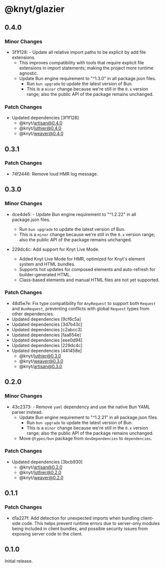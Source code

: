 # @knyt/glazier

## 0.4.0

### Minor Changes

- 3f1f128: - Update all relative import paths to be explicit by add file extensions.
  - This improves compatibility with tools that require explicit file extensions in import statements; making the project more runtime agnostic.
  - Update Bun engine requirement to "^1.3.0" in all package.json files.
    - Run `bun upgrade` to update the latest version of Bun.
    - This is a `minor` change because we're still in the `0.x` version range; also the public API of the package remains unchanged.

### Patch Changes

- Updated dependencies [3f1f128]
  - @knyt/artisan@0.4.0
  - @knyt/luthier@0.4.0
  - @knyt/weaver@0.4.0

## 0.3.1

### Patch Changes

- 74f2446: Remove loud HMR log message.

## 0.3.0

### Minor Changes

- dce4de5: - Update Bun engine requirement to "^1.2.22" in all package.json files.
  - Run `bun upgrade` to update the latest version of Bun.
  - This is a `minor` change because we're still in the `0.x` version range; also the public API of the package remains unchanged.
- 229dc4c: Add support for Knyt Live Mode.

  - Added Knyt Live Mode for HMR, optimized for Knyt's element system and HTML bundles.
  - Supports hot updates for composed elements and auto-refresh for builder-generated HTML.
  - Class-based elements and manual HTML files are not yet supported.

### Patch Changes

- 48d5e7e: Fix type compatibility for `AnyRequest` to support both `Request` and `BunRequest`, preventing conflicts with global `Request` types from other dependencies.
- Updated dependencies [9cf6c5a]
- Updated dependencies [3d7b43c]
- Updated dependencies [c2abcc3]
- Updated dependencies [faa654e]
- Updated dependencies [eee0d94]
- Updated dependencies [229dc4c]
- Updated dependencies [441458e]
  - @knyt/luthier@0.3.0
  - @knyt/weaver@0.3.0
  - @knyt/artisan@0.3.0

## 0.2.0

### Minor Changes

- 43c2373: - Remove `yaml` dependency and use the native Bun YAML parser instead.
  - Update Bun engine requirement to "^1.2.21" in all package.json files.
    - Run `bun upgrade` to update the latest version of Bun.
    - This is a `minor` change because we're still in the `0.x` version range; also the public API of the package remains unchanged.
  - Move `@types/bun` package from `devDependencies` to `dependencies`.

### Patch Changes

- Updated dependencies [3bcb930]
  - @knyt/artisan@0.2.0
  - @knyt/luthier@0.2.0
  - @knyt/weaver@0.2.0

## 0.1.1

### Patch Changes

- d1a227f: Add detection for unexpected imports when bundling client-side code. This helps prevent runtime errors due to server-only modules being included in client bundles, and possible security issues from exposing server code to the client.

## 0.1.0

Initial release.
